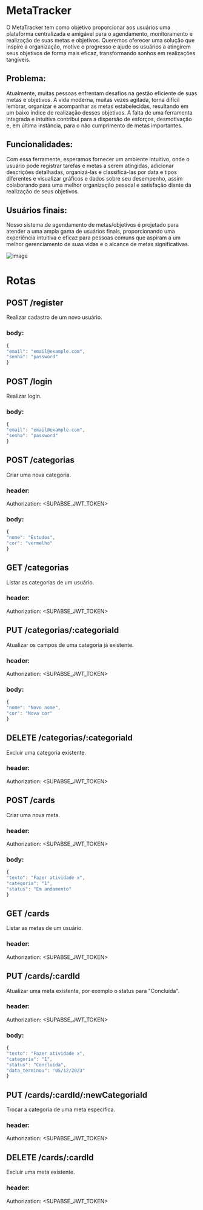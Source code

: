 # MetaTracker

O MetaTracker tem como objetivo proporcionar aos usuários uma plataforma centralizada e amigável para o agendamento, monitoramento e realização de suas metas e objetivos. Queremos oferecer uma solução que inspire a organização, motive o progresso e ajude os usuários a atingirem seus objetivos de forma mais eficaz, transformando sonhos em realizações tangíveis.

## Problema:
Atualmente, muitas pessoas enfrentam desafios na gestão eficiente de suas metas e objetivos. A vida moderna, muitas vezes agitada, torna difícil lembrar, organizar e acompanhar as metas estabelecidas, resultando em um baixo índice de realização desses objetivos. A falta de uma ferramenta integrada e intuitiva contribui para a dispersão de esforços, desmotivação e, em última instância, para o não cumprimento de metas importantes.

## Funcionalidades:
Com essa ferramente, esperamos fornecer um ambiente intuitivo, onde o usuário pode registrar tarefas e metas a serem atingidas, adicionar descrições detalhadas, organizá-las e classificá-las por data e tipos diferentes e visualizar gráficos e dados sobre seu desempenho, assim colaborando para uma melhor organização pessoal e satisfação diante da realização de seus objetivos.

## Usuários finais:
Nosso sistema de agendamento de metas/objetivos é projetado para atender a uma ampla gama de usuários finais, proporcionando uma experiência intuitiva e eficaz para pessoas comuns que aspiram a um melhor gerenciamento de suas vidas e o alcance de metas significativas.

![image](https://github.com/JvRosa/MetaTracker/assets/110125524/58855daf-b799-4a86-9aa6-6db38f2e7260)

# Rotas
## POST /register 
Realizar cadastro de um novo usuário.
### body: 
```ts
{
"email": "email@example.com",
"senha": "password"
}
```
## POST /login
Realizar login.
### body: 
```ts
{
"email": "email@example.com",
"senha": "password"
}
```
## POST /categorias
Criar uma nova categoria.
### header:
Authorization: <SUPABSE_JWT_TOKEN>
### body: 
```ts
{
"nome": "Estudos",
"cor": "vermelho"
}
```
## GET /categorias
Listar as categorias de um usuário.
### header:
Authorization: <SUPABSE_JWT_TOKEN>

## PUT /categorias/:categoriaId
Atualizar os campos de uma categoria já existente.
### header:
Authorization: <SUPABSE_JWT_TOKEN>
### body: 
```ts
{
"nome": "Novo nome",
"cor": "Nova cor"
}
```
## DELETE /categorias/:categoriaId
Excluir uma categoria existente.
### header:
Authorization: <SUPABSE_JWT_TOKEN>

## POST /cards
Criar uma nova meta.
### header:
Authorization: <SUPABSE_JWT_TOKEN>
### body: 
```ts
{
"texto": "Fazer atividade x",
"categoria": "1",
"status": "Em andamento"
}
```
## GET /cards
Listar as metas de um usuário.
### header:
Authorization: <SUPABSE_JWT_TOKEN>

## PUT /cards/:cardId
Atualizar uma meta existente, por exemplo o status para "Concluída".
### header:
Authorization: <SUPABSE_JWT_TOKEN>
### body: 
```ts
{
"texto": "Fazer atividade x",
"categoria": "1",
"status": "Concluída",
"data_terminou": "05/12/2023"
}
```
## PUT /cards/:cardId/:newCategoriaId
Trocar a categoria de uma meta específica.
### header:
Authorization: <SUPABSE_JWT_TOKEN>
  
## DELETE /cards/:cardId
Excluir uma meta existente.
### header:
Authorization: <SUPABSE_JWT_TOKEN>



